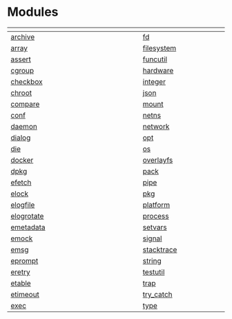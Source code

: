 # Modules
|<div style=width:290px></div>|<div style=width:290px></div>|
| ---- | ---- |
| [archive](archive.md) | [fd](fd.md) |
| [array](array.md) | [filesystem](filesystem.md) |
| [assert](assert.md) | [funcutil](funcutil.md) |
| [cgroup](cgroup.md) | [hardware](hardware.md) |
| [checkbox](checkbox.md) | [integer](integer.md) |
| [chroot](chroot.md) | [json](json.md) |
| [compare](compare.md) | [mount](mount.md) |
| [conf](conf.md) | [netns](netns.md) |
| [daemon](daemon.md) | [network](network.md) |
| [dialog](dialog.md) | [opt](opt.md) |
| [die](die.md) | [os](os.md) |
| [docker](docker.md) | [overlayfs](overlayfs.md) |
| [dpkg](dpkg.md) | [pack](pack.md) |
| [efetch](efetch.md) | [pipe](pipe.md) |
| [elock](elock.md) | [pkg](pkg.md) |
| [elogfile](elogfile.md) | [platform](platform.md) |
| [elogrotate](elogrotate.md) | [process](process.md) |
| [emetadata](emetadata.md) | [setvars](setvars.md) |
| [emock](emock.md) | [signal](signal.md) |
| [emsg](emsg.md) | [stacktrace](stacktrace.md) |
| [eprompt](eprompt.md) | [string](string.md) |
| [eretry](eretry.md) | [testutil](testutil.md) |
| [etable](etable.md) | [trap](trap.md) |
| [etimeout](etimeout.md) | [try_catch](try_catch.md) |
| [exec](exec.md) | [type](type.md) |
